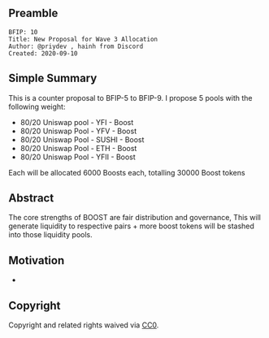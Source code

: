 ## Preamble

    BFIP: 10
    Title: New Proposal for Wave 3 Allocation
    Author: @priydev , hainh from Discord
    Created: 2020-09-10

## Simple Summary

This is a counter proposal to BFIP-5 to BFIP-9. I propose 5 pools with the following weight:

 - 80/20 Uniswap pool - YFI - Boost
 - 80/20 Uniswap Pool - YFV - Boost
 - 80/20 Uniswap Pool - SUSHI - Boost
 - 80/20 Uniswap Pool - ETH - Boost
 - 80/20 Uniswap Pool - YFII - Boost

Each will be allocated 6000 Boosts each, totalling 30000 Boost tokens

## Abstract

The core strengths of BOOST are fair distribution and governance,  This will generate liquidity to respective pairs + more boost tokens will be stashed into those liquidity pools.


## Motivation

-

## Copyright

Copyright and related rights waived via [CC0](https://creativecommons.org/publicdomain/zero/1.0/).
